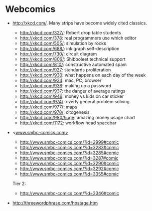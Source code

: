 # Webcomics

-   <http://xkcd.com/>. Many strips have become widely cited classics.

    - <http://xkcd.com/327/>: Robert drop table students
    - <http://xkcd.com/378>: real programmers use which editor
    - <http://xkcd.com/505/>: simulation by rocks
    - <http://xkcd.com/688/>: ink graph self-description
    - <http://xkcd.com/730/>: circuit diagram
    - <http://xkcd.com/806/>: Shibboleet technical support
    - <http://xkcd.com/810/>: constructive automated spam
    - <http://xkcd.com/927>: standards proliferation
    - <http://xkcd.com/930>: what happens on each day of the week
    - <http://xkcd.com/934>: mac, PC, browser
    - <http://xkcd.com/936>: making up a password
    - <http://xkcd.com/937>: the danger of average ratings
    - <http://xkcd.com/946>: money vs kids on car sticker
    - <http://xkcd.com/974/>: overly general problem solving
    - <http://xkcd.com/977/>: maps
    - <http://xkcd.com/978/>: citogenesis
    - <http://xkcd.com/980/huge>: amazing money usage chart
    - <http://xkcd.com/1172>: workflow head spacebar

-   <www.smbc-comics.com>

    - <http://www.smbc-comics.com/?id=2999#comic>
    - <http://www.smbc-comics.com/?id=3283#comic>
    - <http://www.smbc-comics.com/?id=3285#comic>
    - <http://www.smbc-comics.com/?id=3287#comic>
    - <http://www.smbc-comics.com/?id=3290#comic>
    - <http://www.smbc-comics.com/?id=3292#comic>
    - <http://www.smbc-comics.com/?id=3355#comic>

    Tier 2:

    - <http://www.smbc-comics.com/?id=3346#comic>

-   <http://threewordphrase.com/hostage.htm>
